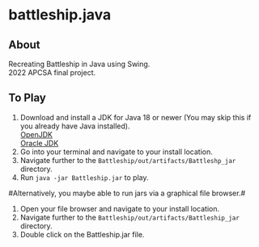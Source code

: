 battleship.java
================

About
----------
Recreating Battleship in Java using Swing.<br>
2022 APCSA final project.


To Play
----------
1. Download and install a JDK for Java 18 or newer (You may skip this if you already have Java installed).<br>
  [OpenJDK](https://jdk.java.net/18/)<br>
  [Oracle JDK](https://www.oracle.com/java/technologies/downloads/)
2. Go into your terminal and navigate to your install location.
3. Navigate further to the `Battleship/out/artifacts/Battleshp_jar` directory.
4. Run `java -jar Battleship.jar` to play.

#Alternatively, you maybe able to run jars via a graphical file browser.#

1. Open your file browser and navigate to your install location.
2. Navigate further to the `Battleship/out/artifacts/Battleship_jar` directory.
3. Double click on the Battleship.jar file.
